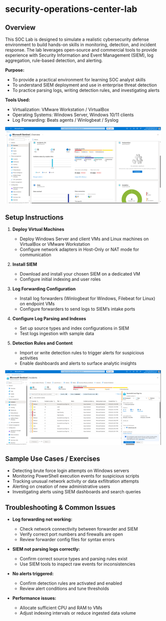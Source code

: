 # security-operations-center-lab                             

## Overview

This SOC Lab is designed to simulate a realistic cybersecurity defense environment to build hands-on skills in monitoring, detection, and incident response. The lab leverages open-source and commercial tools to provide experience with Security Information and Event Management (SIEM), log aggregation, rule-based detection, and alerting.

**Purpose:**  
- To provide a practical environment for learning SOC analyst skills  
- To understand SIEM deployment and use in enterprise threat detection  
- To practice parsing logs, writing detection rules, and investigating alerts  

**Tools Used:**    
- Virtualization: VMware Workstation / VirtualBox  
- Operating Systems: Windows Server, Windows 10/11 clients  
- Log Forwarding: Beats agents / Winlogbeat / Syslog    

![Overview of SOC VM](soc_screenshots/siempr2.png)

## Setup Instructions

1. **Deploy Virtual Machines**  
   - Deploy Windows Server and client VMs and Linux machines on VirtualBox or VMware Workstation  
   - Configure network adapters in Host-Only or NAT mode for communication  

2. **Install SIEM**  
   - Download and install your chosen SIEM on a dedicated VM  
   - Configure initial indexing and user roles  

3. **Log Forwarding Configuration**  
   - Install log forwarders (Winlogbeat for Windows, Filebeat for Linux) on endpoint VMs  
   - Configure forwarders to send logs to SIEM’s intake ports  

4. **Configure Log Parsing and Indexes**  
   - Set up source types and index configurations in SIEM  
   - Test logs ingestion with sample data  

5. **Detection Rules and Content**  
   - Import or write detection rules to trigger alerts for suspicious activities   
   - Enable dashboards and alerts to surface analytic insights    

![Overview of SOC VM](soc_screenshots/siempr4.png)


## Sample Use Cases / Exercises

- Detecting brute force login attempts on Windows servers  
- Monitoring PowerShell execution events for suspicious scripts  
- Tracking unusual network activity or data exfiltration attempts  
- Alerting on creation of new administrative users  
- Investigating alerts using SIEM dashboards and search queries  

## Troubleshooting & Common Issues

- **Log forwarding not working:**  
  - Check network connectivity between forwarder and SIEM  
  - Verify correct port numbers and firewalls are open  
  - Review forwarder config files for syntax errors  

- **SIEM not parsing logs correctly:**  
  - Confirm correct source types and parsing rules exist  
  - Use SIEM tools to inspect raw events for inconsistencies  

- **No alerts triggered:**  
  - Confirm detection rules are activated and enabled  
  - Review alert conditions and tune thresholds  

- **Performance issues:**  
  - Allocate sufficient CPU and RAM to VMs  
  - Adjust indexing intervals or reduce ingested data volume  

